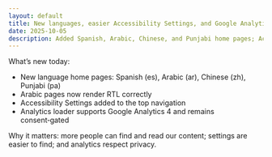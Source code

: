 ```yaml
---
layout: default
title: New languages, easier Accessibility Settings, and Google Analytics path
date: 2025-10-05
description: Added Spanish, Arabic, Chinese, and Punjabi home pages; Accessibility Settings now in the main menu; and analytics ready for GA4 with consent.
---
```


What’s new today:

- New language home pages: Spanish (es), Arabic (ar), Chinese (zh), Punjabi (pa)
- Arabic pages now render RTL correctly
- Accessibility Settings added to the top navigation
- Analytics loader supports Google Analytics 4 and remains consent‑gated

Why it matters: more people can find and read our content; settings are easier to find; and analytics respect privacy.
